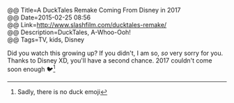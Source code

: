 @@ Title=A DuckTales Remake Coming From Disney in 2017  
@@ Date=2015-02-25 08:56  
@@ Link=http://www.slashfilm.com/ducktales-remake/  
@@ Description=DuckTales, A-Whoo-Ooh!  
@@ Tags=TV, kids, Disney    

Did you watch this growing up? If you didn't, I am so, *so* very sorry for you. Thanks to Disney XD, you'll have a second chance. 2017 couldn't come soon enough 🐦[^duck]

[^duck]: Sadly, there is no duck emoji